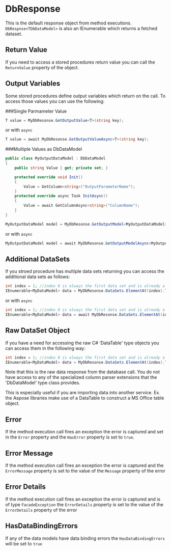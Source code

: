﻿# DbResponse
This is the default response object from method executions. 
`DbRespnse<TDbDataModel>` is also an IEnumerable<TDbDataModel> which returns a fetched dataset.

## Return Value
If you need to access a stored procedures return value you can call the `ReturnValue` property of the object.

## Output Variables
Some stored procedures define output variables which return on the call.
To access those values you can use the following:

###Single Parmameter Value 
```csharp
T value = MyDbResonse.GetOutputValue<T>(string key);
```
or with `async`
```csharp
T value = await MyDbResonse.GetOutputValueAsync<T>(string key);
```

###Multiple Values as DbDataModel 
```csharp
public class MyOutputDataModel : DbDataModel
{
    public string Value { get; private set; }

    protected override void Init()
    {
        Value = GetColumn<string>("OutputParameterName");
    }
    protected override async Task InitAsync()
    {
        Value = await GetColumnAsync<string>("ColumnName");
    }
}
```
```csharp
MyOutputDataModel model = MyDbResonse.GetOutputModel<MyOutputDataModel>();
```
or with `async`
```csharp
MyOutputDataModel model = await MyDbResonse.GetOutputModelAsync<MyOutputDataModel>();
```
## Additional DataSets
If you stroed procedure has multiple data sets returning you can access the additional data sets as follows:
```csharp
int index = 1; //index 0 is always the first data set and is already a part of the response;
IEnumerable<MyDataModel> data = MyDbResonse.DataSets.ElementAt(index).ToDbDataModelList<MyDataModel>();
```
or with `async`
```csharp
int index = 1; //index 0 is always the first data set and is already a part of the response;
IEnumerable<MyDataModel> data = await MyDbResonse.DataSets.ElementAt(index).ToDbDataModelListAsync<MyDataModel>();
```

## Raw DataSet Object
If you have a need for accessing the raw C# 'DataTable' type objects you can access them in the following way:
```csharp
int index = 1; //index 0 is always the first data set and is already a part of the response;
IEnumerable<MyDataModel> data = MyDbResonse.DataSets.ElementAt(index).ToDbDataModelList<MyDataModel>();
```
Note that this is the raw data response from the database call. You do not have access to any of the specialized column parser extensions that the 'DbDataModel' type class provides.

This is especially useful if you are importing data into another service.
Ex. the Aspose libraries make use of a DataTable to construct a MS Office table object.

## Error
If the method execution call fires an exception the error is captured and set in the `Error` property and the `HasError` property  is set to `true`.

## Error Message
If the method execution call fires an exception the error is captured and the `ErrorMessage` property is set to the value of the `Message` property of the error

## Error Details
If the method execution call fires an exception the error is captured and is of type `FacadeException` the `ErrorDetails` property is set to the value of the `ErrorDetails` property of the error

## HasDataBindingErrors
If any of the data models have data binding errors the `HasDataBindingErrors` will be set to `true`
